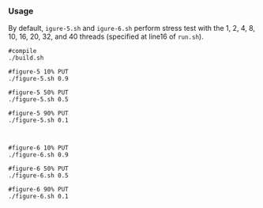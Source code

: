 ### Usage
By default, `igure-5.sh` and `igure-6.sh` perform stress test with the 1, 2, 4, 8, 10, 16, 20, 32, and 40 threads (specified at line16 of `run.sh`). 

```
#compile
./build.sh  

#figure-5 10% PUT 
./figure-5.sh 0.9 

#figure-5 50% PUT 
./figure-5.sh 0.5 

#figure-5 90% PUT 
./figure-5.sh 0.1 



#figure-6 10% PUT 
./figure-6.sh 0.9 

#figure-6 50% PUT 
./figure-6.sh 0.5 

#figure-6 90% PUT 
./figure-6.sh 0.1 

```

